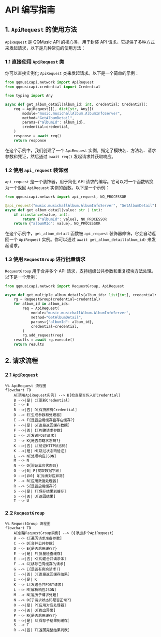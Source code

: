 # API 编写指南

## 1. `ApiRequest` 的使用方法

`ApiRequest` 是 QQMusic API 的核心类，用于封装 API 请求。它提供了多种方式来发起请求，以下是几种常见的使用方法：

### 1.1 直接使用 `ApiRequest` 类

你可以直接实例化 `ApiRequest` 类来发起请求。以下是一个简单的示例：

```python
from qqmusicapi.network import ApiRequest
from qqmusicapi.credential import Credential

from typing import Any

async def get_album_detail(album_id: int, credential: Credential):
    req = ApiRequest[[], dict[str, Any]](
        module="music.musichallAlbum.AlbumInfoServer",
        method="GetAlbumDetail",
        params={"albumId": album_id},
        credential=credential,
    )
    response = await req()
    return response
```

在这个示例中，我们创建了一个 `ApiRequest` 实例，指定了模块名、方法名、请求参数和凭证，然后通过 `await req()` 发起请求并获取响应。

### 1.2 使用 `api_request` 装饰器

`api_request` 是一个装饰器，用于简化 API 请求的编写。它可以将一个函数转换为一个返回 `ApiRequest` 实例的函数。以下是一个示例：

```python
from qqmusicapi.network import api_request, NO_PROCESSOR

@api_request("music.musichallAlbum.AlbumInfoServer", "GetAlbumDetail")
async def get_album_detail(value: str | int):
    if isinstance(value, int):
        return {"albumId": value}, NO_PROCESSOR
    return {"albumMId": value}, NO_PROCESSOR
```

在这个示例中，`get_album_detail` 函数被 `api_request` 装饰器修饰，它会自动返回一个 `ApiRequest` 实例。你可以通过 `await get_album_detail(album_id)` 来发起请求。

### 1.3 使用 `RequestGroup` 进行批量请求

`RequestGroup` 用于合并多个 API 请求，支持组级公共参数和重复模块方法处理。以下是一个示例：

```python
from qqmusicapi.network import RequestGroup, ApiRequest

async def get_multiple_album_details(album_ids: list[int], credential: Credential):
    rg = RequestGroup(credential=credential)
    for album_id in album_ids:
        req = ApiRequest(
            module="music.musichallAlbum.AlbumInfoServer",
            method="GetAlbumDetail",
            params={"albumId": album_id},
            credential=credential,
        )
        rg.add_request(req)
    results = await rg.execute()
    return results
```

## 2. 请求流程

### 2.1 `ApiRequest`

```mermaid
%% ApiRequest 流程图
flowchart TD
    A[调用ApiRequest实例] --> B[检查是否传入新Credential]
    B -->|是| C[更新Credential]
    C --> E
    B -->|否| D[保持原有Credential]
    D --> E[生成参数和处理器]
    E --> F{是否启用缓存且存在缓存?}
    F -->|是| G[直接返回缓存数据]
    F -->|否| I[构建请求参数]
    I --> J[发送POST请求]
    J --> K{是否忽略状态码?}
    K -->|否| L[验证HTTP状态码]
    K -->|是| M[跳过状态码验证]
    L --> N[处理响应JSON]
    M --> N
    N --> O{验证业务状态码}
    O -->|0| P[提取数据字段]
    O -->|非0| Q[抛出对应异常]
    P --> R[应用数据处理器]
    R --> S{是否启用缓存?}
    S -->|是| T[保存结果到缓存]
    S -->|否| U[返回结果]
    T --> U
```

### 2.2 `RequestGroup`

```mermaid
%% RequestGroup 流程图
flowchart TD
    A[创建RequestGroup实例] --> B[添加多个ApiRequest]
    B --> C[遍历请求准备参数]
    C --> D[合并公共参数]
    D --> E{是否启用缓存?}
    E -->|是| F[批量检查缓存]
    E -->|否| K[构建合并请求体]
    F --> G[移除已有缓存的请求]
    G --> I{是否有剩余请求?}
    I -->|否| J[直接返回缓存结果]
    I -->|是| K
    K --> L[发送合并POST请求]
    L --> M[解析响应JSON]
    M --> N[遍历子请求处理]
    N --> O{子请求状态码是否正常?}
    O -->|是| P[应用对应处理器]
    O -->|否| Q[抛出异常]
    P --> R{是否启用缓存?}
    R -->|是| S[保存子结果到缓存]
    S --> T
    R -->|否| T[返回完整结果列表]
```
